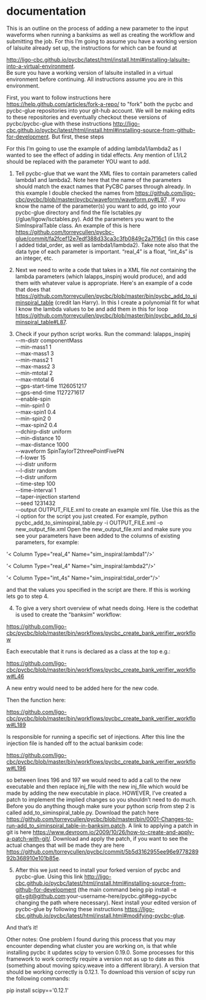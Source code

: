 # documentation
This is an outline on the process of adding a new parameter to the input waveforms when running a banksims as well as creating the workflow and submitting the job. For this I’m going to assume you have a working version of lalsuite already set up, the instructions for which can be found at

http://ligo-cbc.github.io/pycbc/latest/html/install.html#installing-lalsuite-into-a-virtual-environment.  
Be sure you have a working version of lalsuite installed in a virtual environment before continuing. All instructions assume you are in this environment.

First, you want to follow instructions here https://help.github.com/articles/fork-a-repo/ to "fork" both the pycbc and pycbc-glue repositories into your git-hub account. We will be making edits to these repositories and eventually checkout these versions of pycbc/pycbc-glue with these instructions http://ligo-cbc.github.io/pycbc/latest/html/install.html#installing-source-from-github-for-development. But first, these steps

For this I’m going to use the example of adding lambda1/lambda2 as I wanted to see the effect of adding in tidal effects. Any mention of L1/L2 should be replaced with the parameter YOU want to add.
1) Tell pycbc-glue that we want the XML files to contain parameters called lambda1 and lambda2. Note here that the name of the parameters should match the exact names that PyCBC parses through already. In this example I double checked the names from https://github.com/ligo-cbc/pycbc/blob/master/pycbc/waveform/waveform.py#L97 . If you know the name of the parameter(s) you want to add, go into your pycbc-glue directory and find the file lsctables.py (/glue/ligow/lsctables.py). Add the parameters you want to the SimInspiralTable class. An example of this is here https://github.com/torreycullen/pycbc-glue/commit/fa2fcef12e7edf388d33ca3c3fb0849c2a7f16c1 (in this case I added tidal_order, as well as lambda1/lambda2). Take note also that the data type of each parameter is important. “real_4” is a float, “int_4s” is an integer, etc.

2) Next we need to write a code that takes in a XML file *not* containing the lambda parameters (which lalapps_inspinj would produce), and add them with whatever value is appropriate. Here's an example of a code that does that https://github.com/torreycullen/pycbc/blob/master/bin/pycbc_add_to_siminspiral_table (credit Ian Harry). In this I create a polynomial fit for what I know the lambda values to be and add them in this for loop https://github.com/torreycullen/pycbc/blob/master/bin/pycbc_add_to_siminspiral_table#L87. 

3) Check if your python script works. Run the command:
lalapps_inspinj \
--m-distr componentMass \
--min-mass1 1 \
--max-mass1 3 \
--min-mass2 1 \
--max-mass2 3 \
--min-mtotal 2 \
--max-mtotal 6 \
--gps-start-time 1126051217 \
--gps-end-time 1127271617 \
--enable-spin \
--min-spin1 0 \
--max-spin1 0.4 \
--min-spin2 0 \
--max-spin2 0.4 \
--dchirp-distr uniform \
--min-distance 10 \
--max-distance 1000 \
--waveform SpinTaylorT2threePointFivePN \
--f-lower 15 \
--i-distr uniform \
--l-distr random \
--t-distr uniform \
--time-step 100 \
--time-interval 1 \
--taper-injection startend \
--seed 1231432 \
--output OUTPUT_FILE.xml
to create an example xml file. Use this as the -i option for the script you just created. For example,
python pycbc_add_to_siminspiral_table.py -i OUTPUT_FILE.xml -o new_output_file.xml 
Open the new_output_file.xml and make sure you see your parameters have been added to the columns of existing parameters, for example: 

'< Column Type="real_4" Name="sim_inspiral:lambda1"/>'

'< Column Type="real_4" Name="sim_inspiral:lambda2"/>'

'< Column Type="int_4s" Name="sim_inspiral:tidal_order"/>'

and that the values you specified in the script are there. If this is working lets go to step 4.

4) To give a very short overview of what needs doing. Here is the codethat is used to create the "banksim" workflow:

  https://github.com/ligo-cbc/pycbc/blob/master/bin/workflows/pycbc_create_bank_verifier_workflow

  Each executable that it runs is declared as a class at the top e.g.:

  https://github.com/ligo-cbc/pycbc/blob/master/bin/workflows/pycbc_create_bank_verifier_workflow#L46

  A new entry would need to be added here for the new code.

  Then the function here:

  https://github.com/ligo-cbc/pycbc/blob/master/bin/workflows/pycbc_create_bank_verifier_workflow#L189

  Is responsible for running a specific set of injections. After this
 line the injection file is handed off to the actual banksim code:

  https://github.com/ligo-cbc/pycbc/blob/master/bin/workflows/pycbc_create_bank_verifier_workflow#L196

  so between lines 196 and 197 we would need to add a call to the new executable and then replace inj_file with the new   inj_file which would be made by adding the new executable in place. 
  HOWEVER, I’ve created a patch to implement the implied changes so you shouldn’t need to do much. Before you do anything   though make sure your python scrip from step 2 is called add_to_siminspiral_table.py. Download the patch here  https://github.com/torreycullen/pycbc/blob/master/bin/0001-Changes-to-run-add_to_siminspiral_table-in-banksim.patch. A link  to applying a patch in git is here https://www.devroom.io/2009/10/26/how-to-create-and-apply-a-patch-with-git/. Download and apply the patch, if you want to see the actual changes that will be made they are here https://github.com/torreycullen/pycbc/commit/5b5d3162955ee96e977828992b368910e101b85e. 

5) After this we just need to install your forked version of pycbc and pycbc-glue. Using this link http://ligo-cbc.github.io/pycbc/latest/html/install.html#installing-source-from-github-for-development (the main command being pip install -e git+git@github.com:your-username-here/pycbc.git#egg=pycbc changing the path where necessary). Next install your edited version of pycbc-glue by following these instructions https://ligo-cbc.github.io/pycbc/latest/html/install.html#modifying-pycbc-glue. 

And that’s it! 


Other notes:
One problem I found during this process that you may encounter depending what cluster you are working on, is that while installing pycbc it updates scipy to version 0.19.0. Some processes for this framework to work correctly require a version not as up to date as this (something about moving spicy.weave into a different library). A version that should be working correctly is 0.12.1. To download this version of scipy run the following commands:

pip install scipy=='0.12.1'

